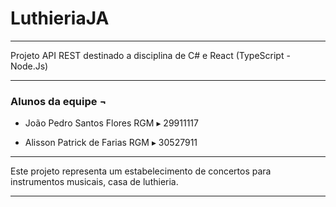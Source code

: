 # LuthieriaJA
___________________________________________
Projeto API REST destinado a disciplina de C# 
                e React (TypeScript - Node.Js)
___________________________________________

 ### Alunos da equipe ¬
 
- João Pedro Santos Flores
RGM ▸ 29911117

- Alisson Patrick de Farias
RGM ▸ 30527911
___________________________________________

Este projeto representa um estabelecimento 
de concertos para instrumentos musicais, 
casa de luthieria.
___________________________________________
